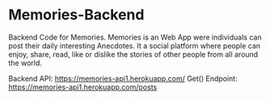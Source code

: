 # Memories-Backend
Backend Code for Memories. Memories is an Web App were individuals can post their daily interesting Anecdotes. It a social platform where people can enjoy, share, read, like or dislike the stories of other people from all around the world.

Backend API: https://memories-api1.herokuapp.com/
Get() Endpoint: https://memories-api1.herokuapp.com/posts

